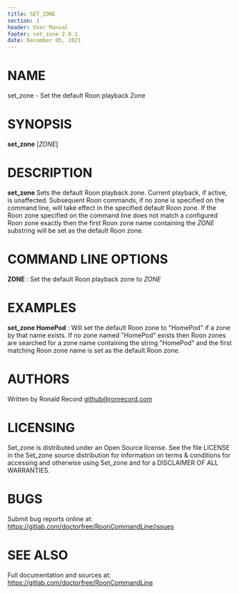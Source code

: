 ```yaml
---
title: SET_ZONE
section: 1
header: User Manual
footer: set_zone 2.0.1
date: December 05, 2021
---
```

# NAME
set_zone - Set the default Roon playback Zone

# SYNOPSIS
**set_zone** [*ZONE*]

# DESCRIPTION
**set_zone** Sets the default Roon playback zone. Current playback, if active, is unaffected. Subsequent Roon commands, if no zone is specified on the command line, will take effect in the specified default Roon zone. If the Roon zone specified on the command line does not match a configured Roon zone exactly then the first Roon zone name containing the *ZONE* substring will be set as the default Roon zone.

# COMMAND LINE OPTIONS
**ZONE**
: Set the default Roon playback zone to *ZONE*

# EXAMPLES
**set_zone HomePod**
: Will set the default Roon zone to "HomePod" if a zone by that name exists. If no zone named "HomePod" exists then Roon zones are searched for a zone name containing the string "HomePod" and the first matching Roon zone name is set as the default Roon zone.

# AUTHORS
Written by Ronald Record github@ronrecord.com

# LICENSING
Set_zone is distributed under an Open Source license.
See the file LICENSE in the Set_zone source distribution
for information on terms &amp; conditions for accessing and
otherwise using Set_zone and for a DISCLAIMER OF ALL WARRANTIES.

# BUGS
Submit bug reports online at: https://gitlab.com/doctorfree/RoonCommandLine/issues

# SEE ALSO
Full documentation and sources at: https://gitlab.com/doctorfree/RoonCommandLine

